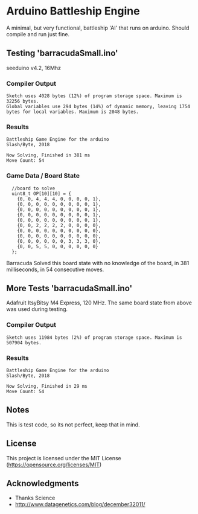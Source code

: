 # Arduino Battleship Engine
A minimal, but very functional, battleship 'AI' that runs on arduino. Should compile and run just fine.

## Testing 'barracudaSmall.ino'
seeduino v4.2, 16Mhz
### Compiler Output
```
Sketch uses 4028 bytes (12%) of program storage space. Maximum is 32256 bytes.
Global variables use 294 bytes (14%) of dynamic memory, leaving 1754 bytes for local variables. Maximum is 2048 bytes.
```
### Results
```
Battleship Game Engine for the arduino
Slash/Byte, 2018

Now Solving, Finished in 381 ms
Move Count: 54
```
### Game Data / Board State
```
  //board to solve
  uint8_t OP[10][10] = {
    {0, 0, 4, 4, 4, 0, 0, 0, 0, 1},
    {0, 0, 0, 0, 0, 0, 0, 0, 0, 1},
    {0, 0, 0, 0, 0, 0, 0, 0, 0, 1},
    {0, 0, 0, 0, 0, 0, 0, 0, 0, 1},
    {0, 0, 0, 0, 0, 0, 0, 0, 0, 1},
    {0, 0, 2, 2, 2, 2, 0, 0, 0, 0},
    {0, 0, 0, 0, 0, 0, 0, 0, 0, 0},
    {0, 0, 0, 0, 0, 0, 0, 0, 0, 0},
    {0, 0, 0, 0, 0, 0, 3, 3, 3, 0},
    {0, 0, 5, 5, 0, 0, 0, 0, 0, 0}
  };
```
Barracuda Solved this board state with no knowledge of the board, in 381 milliseconds, in 54 consecutive moves.
## More Tests 'barracudaSmall.ino'
Adafruit ItsyBitsy M4 Express, 120 MHz. The same board state from above was used during testing.
### Compiler Output
```
Sketch uses 11984 bytes (2%) of program storage space. Maximum is 507904 bytes.
```
### Results
```
Battleship Game Engine for the arduino
Slash/Byte, 2018

Now Solving, Finished in 29 ms
Move Count: 54

```
## Notes
This is test code, so its not perfect, keep that in mind.

## License
This project is licensed under the MIT License
(https://opensource.org/licenses/MIT)
## Acknowledgments
* Thanks Science
* http://www.datagenetics.com/blog/december32011/
